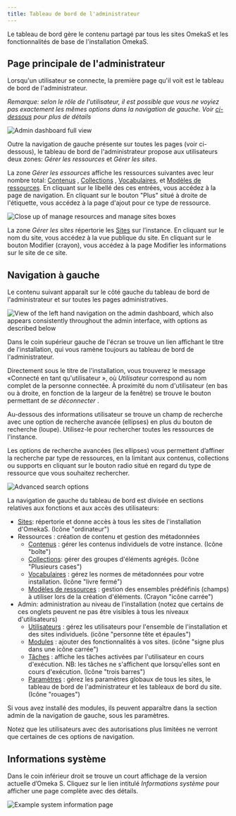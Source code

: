 ```yaml
---
title: Tableau de bord de l'administrateur
---
```


Le tableau de bord gère le contenu partagé par tous les sites OmekaS et les fonctionnalités de base de l'installation OmekaS.


Page principale de l'administrateur
---------------------

Lorsqu'un utilisateur se connecte, la première page qu'il voit est le tableau de bord de l'administrateur.

*Remarque: selon le rôle de l'utilisateur, il est possible que vous ne voyiez pas exactement les mêmes options dans la navigation de gauche. Voir [ci-dessous](#left-hand-navigation) pour plus de détails*


![Admin dashboard full view](/files/admindashfullview.png)

Outre la navigation de gauche présente sur toutes les pages (voir ci-dessous), le tableau de bord de l'administrateur propose aux utilisateurs deux zones: *Gérer les ressources* et *Gérer les sites*.

La zone *Gérer les essources* affiche les ressources suivantes avec leur nombre total: [Contenus](/content/items.md) , [Collections](/content/item-sets.md) , [Vocabulaires](/content/vocabularies.md), et [Modèles de ressources](/content/resource-template.md). En cliquant sur le libellé des ces entrées, vous accédez à la page de navigation. En cliquant sur le bouton "Plus" situé à droite de l'étiquette, vous accédez à la page d'ajout pour ce type de ressource.

![Close up of manage resources and manage sites boxes](/files/admindashmanage.png)

La zone *Gérer les sites* répertorie les [Sites](/sites/index.md) sur l’instance. En cliquant sur le nom du site, vous accédez à la vue publique du site. En cliquant sur le bouton Modifier (crayon), vous accédez à la page Modifier les informations sur le site de ce site.



Navigation à gauche
---------------------

Le contenu suivant apparaît sur le côté gauche du tableau de bord de l'administrateur et sur toutes les pages administratives.

![View of the left hand navigation on the admin dashboard, which also appears consistently throughout the admin interface, with options as described below](/files/leftnav.png)

Dans le coin supérieur gauche de l'écran se trouve un lien affichant le titre de l'installation, qui vous ramène toujours au tableau de bord de l'administrateur.

Directement sous le titre de l'installation, vous trouverez le message «Connecté en tant qu'utilisateur », où *Utilisateur* correspond au nom complet de la personne connectée. À proximité du nom d'utilisateur (en bas ou à droite, en fonction de la largeur de la fenêtre) se trouve le bouton permettant de *se déconnecter* .

Au-dessous des informations utilisateur se trouve un champ de recherche avec une option de recherche avancée (ellipses) en plus du bouton de recherche (loupe). Utilisez-le pour rechercher toutes les ressources de l'instance.

Les options de recherche avancées (les ellipses) vous permettent d’affiner la recherche par type de ressources, en la limitant aux contenus, collections ou supports en cliquant sur le bouton radio situé en regard du type de ressource que vous souhaitez rechercher.

![Advanced search options](/files/search.png)

La navigation de gauche du tableau de bord est divisée en sections relatives aux fonctions et aux accès des utilisateurs:

- [Sites](/sites/index.md): répertorie et donne accès à tous les sites de l'installation d'OmekaS. (Icône "ordinateur")
- Ressources : création de contenu et gestion des métadonnées
    - [Contenus](/content/items.md) : gérer les contenus individuels de votre instance. (Icône "boîte")
    - [Collections](/content/item-sets.md): gérer des groupes d'éléments agrégés. (Icône "Plusieurs cases")
    - [Vocabulaires](/content/vocabularies.md) : gérez les normes de métadonnées pour votre installation. (Icône "livre fermé")
    - [Modèles de ressources](/content/resource-template.md) : gestion des ensembles prédéfinis (champs) à utiliser lors de la création d'éléments. (Crayon "icône carrée")
- Admin: administration au niveau de l'installation (notez que certains de ces onglets peuvent ne pas être visibles à tous les niveaux d'utilisateurs)
    - [Utilisateurs](/admin/users.md) : gérez les utilisateurs pour l'ensemble de l'installation et des sites individuels. (icône "personne tête et épaules")
    - [Modules](/modules/index.md) : ajouter des fonctionnalités à vos sites. (icône "signe plus dans une icône carrée")
    - [Tâches](/admin/jobs.md) : affiche les tâches activées par l'utilisateur en cours d'exécution. NB: les tâches ne s'affichent que lorsqu'elles sont en cours d'exécution. (Icône "trois barres")
    - [Paramètres](/admin/settings.md) : gérez les paramètres globaux de tous les sites, le tableau de bord de l'administrateur et les tableaux de bord du site. (Icône "rouages")

Si vous avez installé des modules, ils peuvent apparaître dans la section admin de la navigation de gauche, sous les paramètres.

Notez que les utilisateurs avec des autorisations plus limitées ne verront que certaines de ces options de navigation.


Informations système
-------------------------------

Dans le coin inférieur droit se trouve un court affichage de la version actuelle d’Omeka S. Cliquez sur le lien intitulé *Informations système* pour afficher une page complète avec des détails.

![Example system information page](/files/systeminfo.png)

